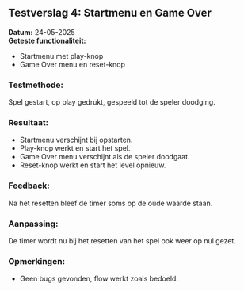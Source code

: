 ## Testverslag 4: Startmenu en Game Over

**Datum:** 24-05-2025  
**Geteste functionaliteit:**
- Startmenu met play-knop
- Game Over menu en reset-knop

### Testmethode:
Spel gestart, op play gedrukt, gespeeld tot de speler doodging.

### Resultaat:
- Startmenu verschijnt bij opstarten.
- Play-knop werkt en start het spel.
- Game Over menu verschijnt als de speler doodgaat.
- Reset-knop werkt en start het level opnieuw.

### Feedback:
Na het resetten bleef de timer soms op de oude waarde staan.

### Aanpassing:
De timer wordt nu bij het resetten van het spel ook weer op nul gezet.

### Opmerkingen:
- Geen bugs gevonden, flow werkt zoals bedoeld.